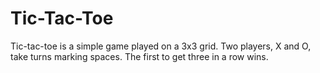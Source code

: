 # Tic-Tac-Toe
Tic-tac-toe is a simple game played on a 3x3 grid. Two players, X and O, take turns marking spaces. The first to get three in a row wins.

